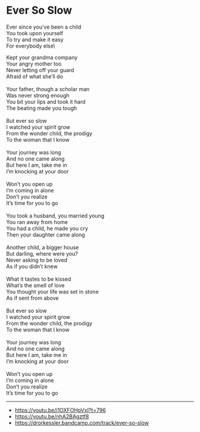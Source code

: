 # Ever So Slow

Ever since you’ve been a child\
You took upon yourself\
To try and make it easy\
For everybody else\

Kept your grandma company\
Your angry mother too\
Never letting off your guard\
Afraid of what she’ll do\
\
Your father, though a scholar man\
Was never strong enough\
You bit your lips and took it hard\
The beating made you tough\
\
But ever so slow\
I watched your spirit grow\
From the wonder child, the prodigy\
To the woman that I know\
\
Your journey was long\
And no one came along\
But here I am, take me in\
I’m knocking at your door\
\
Won’t you open up\
I’m coming in alone\
Don’t you realize\
It’s time for you to go\
\
You took a husband, you married young\
You ran away from home\
You had a child, he made you cry\
Then your daughter came along\
\
Another child, a bigger house\
But darling, where were you?\
Never asking to be loved\
As if you didn’t knew\
\
What it tastes to be kissed\
What’s the smell of love\
You thought your life was set in stone\
As if sent from above\
\
But ever so slow\
I watched your spirit grow\
From the wonder child, the prodigy\
To the woman that I know\
\
Your journey was long\
And no one came along\
But here I am, take me in\
I’m knocking at your door\
\
Won’t you open up\
I’m coming in alone\
Don’t you realize\
It’s time for you to go

---
- https://youtu.be/i1OXFOHpVxI?t=796
- https://youtu.be/nhA2BAgztf8
- https://drorkessler.bandcamp.com/track/ever-so-slow
